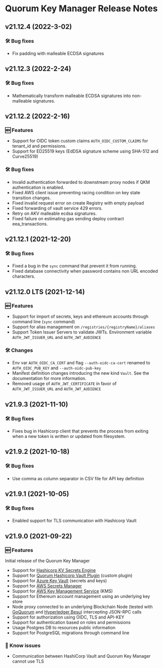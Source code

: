 # Quorum Key Manager Release Notes

## v21.12.4 (2022-3-02)
### 🛠 Bug fixes
* Fix padding with malleable ECDSA signatures

## v21.12.3 (2022-2-24)
### 🛠 Bug fixes
* Mathematically transform malleable ECDSA signatures into non-malleable signatures.

## v21.12.2 (2022-2-16)
### 🆕 Features
* Support for OIDC token custom claims `AUTH_OIDC_CUSTOM_CLAIMS` for tenant_id and permissions.
* Support for ED25519 keys (EdDSA signature scheme using SHA-512 and Curve25519)

### 🛠 Bug fixes
* Invalid authentication forwarded to downstream proxy nodes if QKM authentication is enabled.
* Fixed AWS client issue preventing racing condition on key state transition changes.
* Fixed invalid request error on create Registry with empty payload
* Fixed forwarding of vault service 429 errors.
* Retry on AKV malleable ecdsa signatures.
* Fixed failure on estimating gas sending deploy contract eea_transactions. 

## v21.12.1 (2021-12-20)
### 🛠 Bug fixes
* Fixed a bug in the `sync` command that prevent it from running.
* Fixed database connectivity when password contains non URL encoded characters. 

## v21.12.0 LTS (2021-12-14)
### 🆕 Features
* Support for import of secrets, keys and ethereum accounts through command line (`sync` command)
* Support for alias management on `/registries/{registryName}/aliases`
* Support Token Issuer Servers to validate JWTs. Environment variable `AUTH_JWT_ISSUER_URL` and `AUTH_JWT_AUDIENCE`

### 🛠 Changes
* Env var `AUTH_OIDC_CA_CERT` and flag `--auth-oidc-ca-cert` renamed to `AUTH_OIDC_PUB_KEY` and `--auth-oidc-pub-key`
* Manifest definition changes introducing the new kind `Vault`. See the documentation for more information.
* Removed usage of `AUTH_JWT_CERTIFICATE` in favor of `AUTH_JWT_ISSUER_URL` and `AUTH_JWT_AUDIENCE`

## v21.9.3 (2021-11-10)
### 🛠 Bug fixes
* Fixes bug in Hashicorp client that prevents the process from exiting when a new token is written or updated from filesystem.

## v21.9.2 (2021-10-18)
### 🛠 Bug fixes
* Use comma as column separator in CSV file for API key definition

## v21.9.1 (2021-10-05)
### 🛠 Bug fixes
* Enabled support for TLS communication with Hashicorp Vault

## v21.9.0 (2021-09-22)
### 🆕 Features
Initial release of the Quorum Key Manager

* Support for [Hashicorp KV Secrets Engine](https://www.vaultproject.io/docs/secrets/kv/kv-v2)
* Support for [Quorum Hashicorp Vault Plugin](https://github.com/ConsenSys/quorum-hashicorp-vault-plugin) (custom plugin)
* Support for [Azure Key Vault](https://azure.microsoft.com/en-us/services/key-vault/) (secrets and keys)
* Support for [AWS Secrets Manager](https://aws.amazon.com/secrets-manager/)
* Support for [AWS Key Management Service](https://aws.amazon.com/kms/) (KMS)
* Support for Ethereum account management using an underlying key store 
* Node proxy connected to an underlying Blockchain Node (tested with [GoQuorum](https://docs.goquorum.consensys.net/en/stable/) and [Hyperledger Besu](https://www.hyperledger.org/use/besu)) intercepting JSON-RPC calls
* Support for authorization using OIDC, TLS and API-KEY
* Support for authentication based on roles and permissions
* Usage Postgres DB to resources public information
* Support for PostgreSQL migrations through command line

### 🐛 Know issues
* Communication between HashiCorp Vault and Quorum Key Manager cannot use TLS
